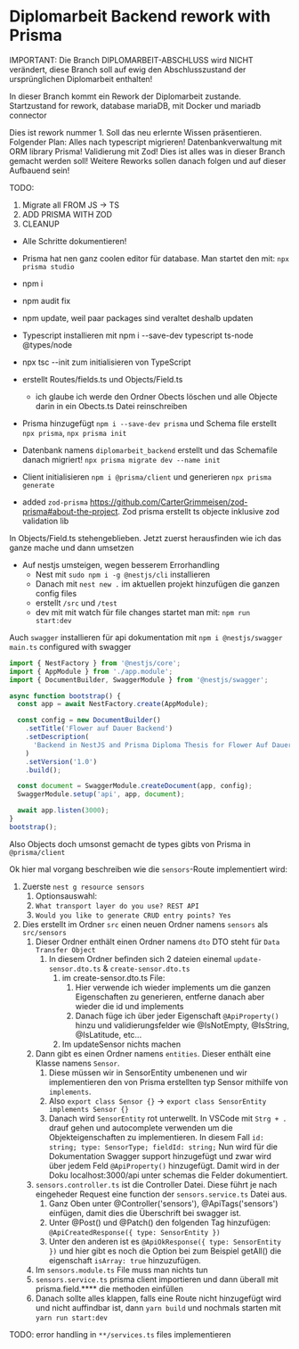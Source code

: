 # Diplomarbeit Backend rework with Prisma

IMPORTANT: Die Branch DIPLOMARBEIT-ABSCHLUSS wird NICHT verändert, diese Branch soll auf ewig den Abschlusszustand der ursprünglichen Diplomarbeit enthalten!

In dieser Branch kommt ein Rework der Diplomarbeit zustande. 
Startzustand for rework, database mariaDB, mit Docker und mariadb connector

Dies ist rework nummer 1. Soll das neu erlernte Wissen präsentieren.
Folgender Plan:
Alles nach typescript migrieren!
Datenbankverwaltung mit ORM library Prisma!
Validierung mit Zod!
Dies ist alles was in dieser Branch gemacht werden soll! Weitere Reworks sollen danach folgen und auf dieser Aufbauend sein!

TODO:
1. Migrate all FROM JS -> TS
2. ADD PRISMA WITH ZOD
3. CLEANUP

* Alle Schritte dokumentieren! 

* Prisma hat nen ganz coolen editor für database. Man startet den mit: `npx prisma studio`

* npm i
* npm audit fix
* npm update, weil paar packages sind veraltet deshalb updaten
* Typescript installieren mit npm i --save-dev typescript ts-node @types/node
* npx tsc --init zum initialisieren von TypeScript
* erstellt Routes/fields.ts und Objects/Field.ts
  * ich glaube ich werde den Ordner Obects löschen und alle Objecte darin in ein Obects.ts Datei reinschreiben
* Prisma hinzugefügt `npm i --save-dev prisma` und Schema file erstellt `npx prisma`, `npx prisma init`
* Datenbank namens `diplomarbeit_backend` erstellt und das Schemafile danach migriert! `npx prisma migrate dev --name init`
* Client initialisieren `npm i @prisma/client` und generieren `npx prisma generate`
* added `zod-prisma` https://github.com/CarterGrimmeisen/zod-prisma#about-the-project. Zod prisma erstellt ts objecte inklusive zod validation lib

In Objects/Field.ts stehengeblieben. Jetzt zuerst herausfinden wie ich das ganze mache und dann umsetzen
* Auf nestjs umsteigen, wegen besserem Errorhandling
  * Nest mit `sudo npm i -g @nestjs/cli` installieren
  * Danach mit `nest new .` im aktuellen projekt hinzufügen die ganzen config files
  * erstellt `/src` und `/test`
  * dev mit mit watch für file changes startet man mit: `npm run start:dev`

Auch `swagger` installieren für api dokumentation mit `npm i @nestjs/swagger`
`main.ts` configured with swagger
```typescript
import { NestFactory } from '@nestjs/core';
import { AppModule } from './app.module';
import { DocumentBuilder, SwaggerModule } from '@nestjs/swagger';

async function bootstrap() {
  const app = await NestFactory.create(AppModule);

  const config = new DocumentBuilder()
    .setTitle('Flower auf Dauer Backend')
    .setDescription(
      'Backend in NestJS and Prisma Diploma Thesis for Flower Auf Dauer',
    )
    .setVersion('1.0')
    .build();

  const document = SwaggerModule.createDocument(app, config);
  SwaggerModule.setup('api', app, document);

  await app.listen(3000);
}
bootstrap();
```

Also Objects doch umsonst gemacht de types gibts von Prisma in `@prisma/client` 

Ok hier mal vorgang beschreiben wie die `sensors`-Route implementiert wird:
1. Zuerste `nest g resource sensors`
   1. Optionsauswahl:
   2. `What transport layer do you use? REST API`
   3. `Would you like to generate CRUD entry points? Yes`
2. Dies erstellt im Ordner `src` einen neuen Ordner namens `sensors` als `src/sensors`
   1. Dieser Ordner enthält einen Ordner namens `dto` DTO steht für `Data Transfer Object`
      1. In diesem Ordner befinden sich 2 dateien einemal `update-sensor.dto.ts` & `create-sensor.dto.ts`
         1. im create-sensor.dto.ts File:
            1. Hier verwende ich wieder implements um die ganzen Eigenschaften zu generieren, entferne danach aber wieder die id und implements
            2. Danach füge ich über jeder Eigenschaft `@ApiProperty()` hinzu und validierungsfelder wie @IsNotEmpty, @IsString, @IsLatitude, etc...
         2. Im updateSensor nichts machen
   2. Dann gibt es einen Ordner namens `entities`. Dieser enthält eine Klasse namens `Sensor`. 
      1. Diese müssen wir in SensorEntity umbenenen und wir implementieren den von Prisma erstellten typ Sensor mithilfe von `implements`.
      2. Also `export class Sensor {}` -> `export class SensorEntity implements Sensor {}`
      3. Danach wird `SensorEntity` rot unterwellt. In VSCode mit `Strg + .` drauf gehen und autocomplete verwenden um die Objekteigenschaften zu implementieren. In diesem Fall `id: string; type: SensorType; fieldId: string;` Nun wird für die Dokumentation Swagger support hinzugefügt und zwar wird über jedem Feld `@ApiProperty()` hinzugefügt. Damit wird in der Doku localhost:3000/api unter schemas die Felder dokumentiert.
   3. `sensors.controller.ts` ist die Controller Datei. Diese führt je nach eingeheder Request eine function der `sensors.service.ts` Datei aus. 
      1. Ganz Oben unter @Controller('sensors'), @ApiTags('sensors') einfügen, damit dies die Überschrift bei swagger ist.
      2. Unter @Post() und @Patch() den folgenden Tag hinzufügen: `@ApiCreatedResponse({ type: SensorEntity })` 
      3. Unter den anderen ist es `@ApiOkResponse({ type: SensorEntity })` und hier gibt es noch die Option bei zum Beispiel getAll() die eigenschaft `isArray: true` hinzuzufügen.
   4. Im `sensors.module.ts` File muss man nichts tun
   5. `sensors.service.ts` prisma client importieren und dann überall mit prisma.field.**** die methoden einfüllen
   6. Danach sollte alles klappen, falls eine Route nicht hinzugefügt wird und nicht auffindbar ist, dann `yarn build` und nochmals starten mit `yarn run start:dev`

TODO: error handling in `**/services.ts` files implementieren